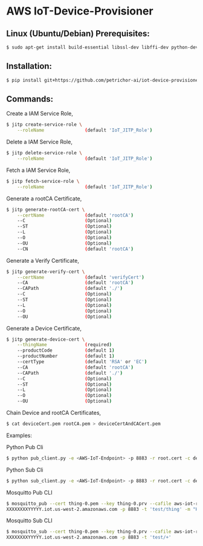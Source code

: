 # AWS IoT-Device-Provisioner


## Linux (Ubuntu/Debian) Prerequisites:

```bash
$ sudo apt-get install build-essential libssl-dev libffi-dev python-dev
```


## Installation:

```bash
$ pip install git+https://github.com/petrichor-ai/iot-device-provisioner.git
```


## Commands:

Create a IAM Service Role,
```bash
$ jitp create-service-role \
    --roleName               (default 'IoT_JITP_Role')
```

Delete a IAM Service Role,
```bash
$ jitp delete-service-role \
    --roleName               (default 'IoT_JITP_Role')
```

Fetch a IAM Service Role,
```bash
$ jitp fetch-service-role \
    --roleName               (default 'IoT_JITP_Role')
```

Generate a rootCA Certificate,
```bash
$ jitp generate-rootCA-cert \
    --certName               (default 'rootCA')
    --C                      (Optional)
    --ST                     (Optional)
    --L                      (Optional)
    --O                      (Optional)
    --OU                     (Optional)
    --CN                     (default 'rootCA')
```

Generate a Verify Certificate,
```bash
$ jitp generate-verify-cert \
    --certName               (default 'verifyCert')
    --CA                     (default 'rootCA')
    --CAPath                 (default './')
    --C                      (Optional)
    --ST                     (Optional)
    --L                      (Optional)
    --O                      (Optional)
    --OU                     (Optional)
```

Generate a Device Certificate,
```bash
$ jitp generate-device-cert \
    --thingName              (required)
    --productCode            (default 1)
    --productNumber          (default 1)
    --certType               (default 'RSA' or 'EC')
    --CA                     (default 'rootCA')
    --CAPath                 (default './')
    --C                      (Optional)
    --ST                     (Optional)
    --L                      (Optional)
    --O                      (Optional)
    --OU                     (Optional)
```

Chain Device and rootCA Certificates,
```bash
$ cat deviceCert.pem rootCA.pem > deviceCertAndCACert.pem
```


Examples:

Python Pub Cli
```bash
$ python pub_client.py -e <AWS-IoT-Endpoint> -p 8883 -r root.cert -c deviceCertAndCACert.pem -k deviceCert.key -n <thingName> -id <clientId>
```

Python Sub Cli
```bash
$ python sub_client.py -e <AWS-IoT-Endpoint> -p 8883 -r root.cert -c deviceCertAndCACert.pem -k deviceCert.key -n <thingName> -id <clientId>
```

Mosquitto Pub CLI
```bash
$ mosquitto_pub --cert thing-0.pem --key thing-0.prv --cafile aws-iot-rootCA.crt -h
XXXXXXXXYYYYY.iot.us-west-2.amazonaws.com -p 8883 -t 'test/thing' -m "Hello from Mosquitto"
```

Mosquitto Sub CLI
```bash
$ mosquitto_sub --cert thing-0.pem --key thing-0.prv --cafile aws-iot-rootCA.crt -h
XXXXXXXXYYYYY.iot.us-west-2.amazonaws.com -p 8883 -t 'test/+'
```
